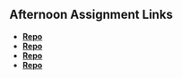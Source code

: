 ## Afternoon Assignment Links

* **[Repo](https://github.com/MarcS2/vue-playground)**
* **[Repo](https://github.com/MarcS2/GiftedVue)**
* **[Repo](https://github.com/MarcS2/vue_gregslist)**
* **[Repo](https://github.com/MarcS2/Blogger)**
